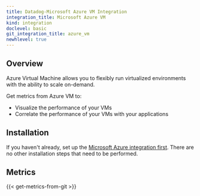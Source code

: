 ```yaml
---
title: Datadog-Microsoft Azure VM Integration
integration_title: Microsoft Azure VM
kind: integration
doclevel: basic
git_integration_title: azure_vm
newhlevel: true
---
```


## Overview
Azure Virtual Machine allows you to flexibly run virtualized environments with the ability to scale on-demand.

Get metrics from Azure VM to:

* Visualize the performance of your VMs
* Correlate the performance of your VMs with your applications

## Installation

If you haven't already, set up the [Microsoft Azure integration first](/integrations/azure). There are no other installation steps that need to be performed.

## Metrics

{{< get-metrics-from-git >}}